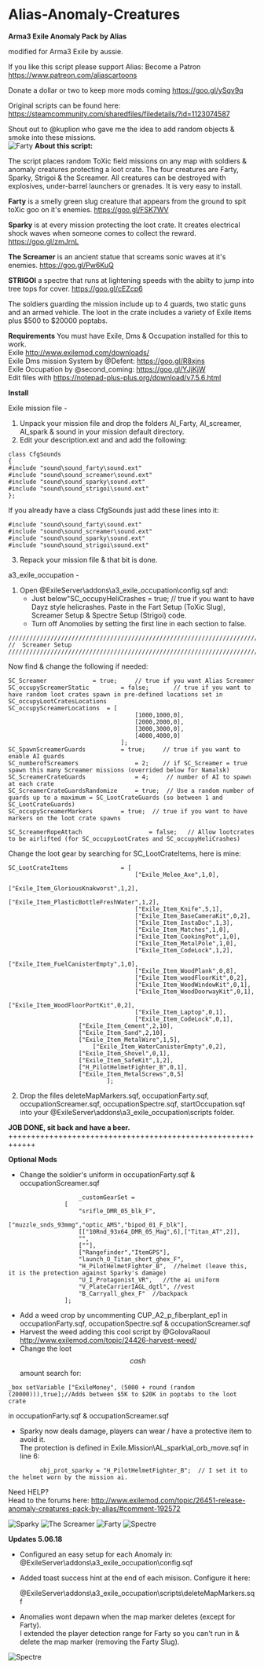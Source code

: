 # Alias-Anomaly-Creatures
**Arma3 Exile Anomaly Pack by Alias**

modified for Arma3 Exile by aussie.

If you like this script please support Alias:
Become a Patron https://www.patreon.com/aliascartoons

Donate a dollar or two to keep more mods coming https://goo.gl/ySqv9q  

Original scripts can be found here: https://steamcommunity.com/sharedfiles/filedetails/?id=1123074587

Shout out to @kuplion who gave me the idea to add random objects & smoke into these missions.<br />
![Farty](https://media.discordapp.net/attachments/281649762934194187/448403282315182085/20180519222528_1.jpg)
**About this script:**

The script places random ToXic field missions on any map with soldiers & anomaly creatures protecting a loot crate. The four creatures are Farty, Sparky, Strigoi & the Screamer. All creatures can be destroyed with explosives, under-barrel launchers or grenades. It is very easy to install.

**Farty** is a smelly green slug creature that appears from the ground to spit toXic goo on it's enemies.
https://goo.gl/FSK7WV

**Sparky** is at every mission protecting the loot crate. It creates electrical shock waves when someone comes to collect the reward.
https://goo.gl/zmJrnL

**The Screamer** is an ancient statue that screams sonic waves at it's enemies. 
https://goo.gl/Pw6KuQ

**STRIGOI** a spectre that runs at lightening speeds with the abilty to jump into tree tops for cover. 
https://goo.gl/cEZcp6

The soldiers guarding the mission include up to 4 guards, two static guns and an armed vehicle. The loot in the crate includes a variety of Exile items plus $500 to $20000 poptabs.

**Requirements**
You must have Exile, Dms & Occupation installed for this to work.<br />
Exile http://www.exilemod.com/downloads/<br />
Exile Dms mission System by @Defent: https://goo.gl/R8xjns<br />
Exile Occupation by @second_coming: https://goo.gl/YJjKjW<br />
Edit files with https://notepad-plus-plus.org/download/v7.5.6.html<br />


**Install**

Exile mission file - <br />
1. Unpack your mission file and drop the folders Al_Farty, Al_screamer, Al_spark & sound in your mission default directory.<br />
2. Edit your description.ext and and add the following:
```
class CfgSounds
{
#include "sound\sound_farty\sound.ext"
#include "sound\sound_screamer\sound.ext"
#include "sound\sound_sparky\sound.ext"
#include "sound\sound_strigoi\sound.ext"
};
```
If you already have a class CfgSounds just add these lines into it:   
```
#include "sound\sound_farty\sound.ext"
#include "sound\sound_screamer\sound.ext"
#include "sound\sound_sparky\sound.ext"
#include "sound\sound_strigoi\sound.ext"
```
3. Repack your mission file & that bit is done.

a3_exile_occupation - 
1. Open @ExileServer\addons\a3_exile_occupation\config.sqf and:
   + Just below"SC_occupyHeliCrashes = true; // true if you want to have Dayz style helicrashes.
     Paste in the Fart Setup (ToXic Slug), Screamer Setup & Spectre Setup (Strigoi) code. 
   + Turn off Anomolies by setting the first line in each section to false.
```
////////////////////////////////////////////////////////////////////////////////////////////////////////////////////////////////////////
//	Screamer Setup 
////////////////////////////////////////////////////////////////////////////////////////////////////////////////////////////////////////
```
Now find & change the following if needed:
```
SC_Screamer     		= true;		// true if you want Alias Screamer
SC_occupyScreamerStatic         = false;       // true if you want to have random loot crates spawn in pre-defined locations set in SC_occupyLootCratesLocations
SC_occupyScreamerLocations	= [
                                    [1000,1000,0],
                                    [2000,2000,0],
                                    [3000,3000,0],
                                    [4000,4000,0]
                                ];
SC_SpawnScreamerGuards			= true;		// true if you want to enable AI guards
SC_numberofScreamers       	        = 2; 	// if SC_Screamer = true spawn this many Screamer missions (overrided below for Namalsk)
SC_ScreamerCrateGuards          	= 4;     // number of AI to spawn at each crate
SC_ScreamerCrateGuardsRandomize 	= true;  // Use a random number of guards up to a maximum = SC_LootCrateGuards (so between 1 and SC_LootCrateGuards)
SC_occupyScreamerMarkers		= true;	 // true if you want to have markers on the loot crate spawns

SC_ScreamerRopeAttach               	= false;   // Allow lootcrates to be airlifted (for SC_occupyLootCrates and SC_occupyHeliCrashes)
```
Change the loot gear by searching for SC_LootCrateItems, here is mine:
```
SC_LootCrateItems           	= [
                                    ["Exile_Melee_Axe",1,0],
                                    ["Exile_Item_GloriousKnakworst",1,2],
                                    ["Exile_Item_PlasticBottleFreshWater",1,2],
                                    ["Exile_Item_Knife",5,1],
                                    ["Exile_Item_BaseCameraKit",0,2],
                                    ["Exile_Item_InstaDoc",1,3],
                                    ["Exile_Item_Matches",1,0],
                                    ["Exile_Item_CookingPot",1,0],                      
                                    ["Exile_Item_MetalPole",1,0],
                                    ["Exile_Item_CodeLock",1,2],
                                    ["Exile_Item_FuelCanisterEmpty",1,0],
                                    ["Exile_Item_WoodPlank",0,8],
                                    ["Exile_Item_woodFloorKit",0,2],
                                    ["Exile_Item_WoodWindowKit",0,1],
                                    ["Exile_Item_WoodDoorwayKit",0,1],
                                    ["Exile_Item_WoodFloorPortKit",0,2],   
                                    ["Exile_Item_Laptop",0,1],
                                    ["Exile_Item_CodeLock",0,1],
				    ["Exile_Item_Cement",2,10],
				    ["Exile_Item_Sand",2,10],
				    ["Exile_Item_MetalWire",1,5],
      				    ["Exile_Item_WaterCanisterEmpty",0,2],
				    ["Exile_Item_Shovel",0,1],
				    ["Exile_Item_SafeKit",1,2],
				    ["H_PilotHelmetFighter_B",0,1],						  
				    ["Exile_Item_MetalScrews",0,5]
                            ];        
```			    
2. Drop the files deleteMapMarkers.sqf, occupationFarty.sqf, occupationScreamer.sqf, occupationSpectre.sqf, startOccupation.sqf 
   into your @ExileServer\addons\a3_exile_occupation\scripts folder.
   
**JOB DONE, sit back and have a beer.**
++++++++++++++++++++++++++++++++++++++++++++++++++++++++++++

**Optional Mods**
+ Change the soldier's uniform in occupationFarty.sqf & occupationScreamer.sqf
```
					_customGearSet =
				[
					"srifle_DMR_05_blk_F",
					["muzzle_snds_93mmg","optic_AMS","bipod_01_F_blk"],
					[["10Rnd_93x64_DMR_05_Mag",6],["Titan_AT",2]],          
					"",
					[""],
					["Rangefinder","ItemGPS"],
					"launch_O_Titan_short_ghex_F",
					"H_PilotHelmetFighter_B",  //helmet (leave this, it is the protection against Sparky's damage)
					"U_I_Protagonist_VR",   //the ai uniform
					"V_PlateCarrierIAGL_dgtl", //vest
					"B_Carryall_ghex_F"  //backpack
				];
```
+ Add a weed crop by uncommenting CUP_A2_p_fiberplant_ep1 in occupationFarty.sqf, occupationSpectre.sqf & occupationScreamer.sqf  
+ Harvest the weed adding this cool script by @GolovaRaoul http://www.exilemod.com/topic/24426-harvest-weed/
+ Change the loot $$cash$$ amount search for:
```
_box setVariable ["ExileMoney", (5000 + round (random (20000))),true];//Adds between $5K to $20K in poptabs to the loot crate
```
in occupationFarty.sqf & occupationScreamer.sqf  

+ Sparky now deals damage, players can wear / have a protective item to avoid it.   
  The protection is defined in Exile.Mission\\AL_spark\al_orb_move.sqf in line 6:
```
         obj_prot_sparky = "H_PilotHelmetFighter_B";  // I set it to the helmet worn by the mission ai.   
```	 
Need HELP?   
Head to the forums here: http://www.exilemod.com/topic/26451-release-anomaly-creatures-pack-by-alias/#comment-192572

![Sparky](https://media.discordapp.net/attachments/288089861955518465/447418006927179776/20180519203800_1.jpg)
![The Screamer](https://media.discordapp.net/attachments/288089861955518465/447777316731355146/20180520234416_2.jpg)
![Farty](https://media.discordapp.net/attachments/281649762934194187/448403282356862977/20180519231141_1.jpg)
![Spectre](https://cdn.discordapp.com/attachments/281649762934194187/451072062606540811/20180529013425_1.jpg)  

**Updates 5.06.18**  

+ Configured an easy setup for each Anomaly in: @ExileServer\addons\a3_exile_occupation\config.sqf  

+ Added toast success hint at the end of each misison. Configure it here:  

  @ExileServer\addons\a3_exile_occupation\scripts\deleteMapMarkers.sqf  

+ Anomalies wont depawn when the map marker deletes (except for Farty).   
  I extended the player detection range for Farty so you can't run in & delete the map marker (removing the Farty Slug).    


![Spectre](https://cdn.discordapp.com/attachments/331697969231298562/453286560821936130/20180605040854_1.jpg)  

